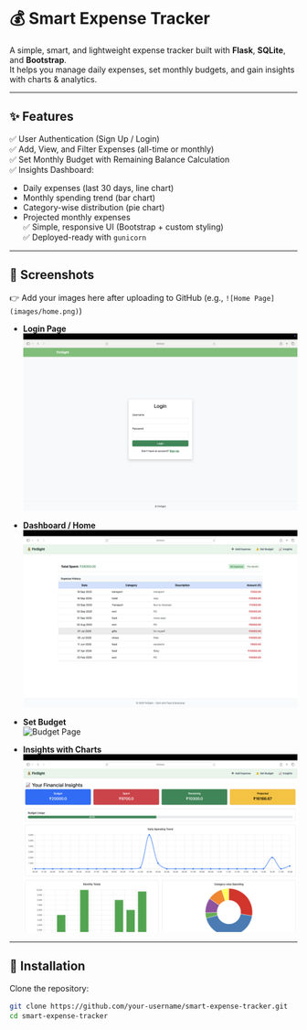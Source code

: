 # 💰 Smart Expense Tracker  

A simple, smart, and lightweight expense tracker built with **Flask**, **SQLite**, and **Bootstrap**.  
It helps you manage daily expenses, set monthly budgets, and gain insights with charts & analytics.  

---

## ✨ Features  

✅ User Authentication (Sign Up / Login)  
✅ Add, View, and Filter Expenses (all-time or monthly)  
✅ Set Monthly Budget with Remaining Balance Calculation  
✅ Insights Dashboard:  
   - Daily expenses (last 30 days, line chart)  
   - Monthly spending trend (bar chart)  
   - Category-wise distribution (pie chart)  
   - Projected monthly expenses  
✅ Simple, responsive UI (Bootstrap + custom styling)  
✅ Deployed-ready with `gunicorn`  

---

## 📸 Screenshots  

👉 Add your images here after uploading to GitHub (e.g., `![Home Page](images/home.png)`)

- **Login Page**  
  ![Login Page](images/login.png)  

- **Dashboard / Home**  
  ![Home Page](images/home.png)  

- **Set Budget**  
  ![Budget Page](images/budget.png)  

- **Insights with Charts**  
  ![Insights](images/insights.png)  

---

## 🚀 Installation  

Clone the repository:  
```bash
git clone https://github.com/your-username/smart-expense-tracker.git
cd smart-expense-tracker
